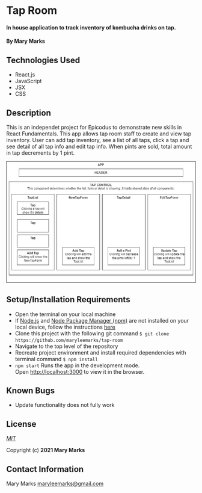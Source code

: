 # Tap Room

#### In house application to track inventory of kombucha drinks on tap.

#### By **Mary Marks**

## Technologies Used

* React.js
* JavaScript
* JSX
* CSS

## Description

This is an independet project for Epicodus to demonstrate new skills in React Fundamentals. This app allows tap room staff to create and view tap inventory. User can add tap inventory, see a list of all taps, click a tap and see detail of all tap info and edit tap info. When pints are sold, total amount in tap decrements by 1 pint.


![tap-room](/src/img/tap-room.jpg)

## Setup/Installation Requirements

* Open the terminal on your local machine
* If [Node.js](https://nodejs.org/en/) and [Node Package Manager (npm)](https://www.npmjs.com/) are not installed on your local device, follow the instructions [here](https://www.learnhowtoprogram.com/intermediate-javascript/getting-started-with-javascript/installing-node-js)
* Clone this project with the following git command `$ git clone https://github.com/maryleemarks/tap-room`
* Navigate to the top level of the repository
* Recreate project environment and install required dependencies with terminal command `$ npm install`
* `npm start` Runs the app in the development mode.\
Open [http://localhost:3000](http://localhost:3000) to view it in the browser.

## Known Bugs

* Update functionality does not fully work

## License
*[MIT](https://choosealicense.com/licenses/mit/)*

Copyright (c) **2021 Mary Marks**

## Contact Information
Mary Marks <maryleemarks@gmail.com>